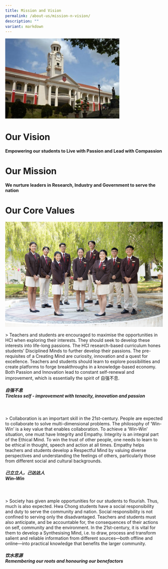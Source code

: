 ```yaml
---
title: Mission and Vision
permalink: /about-us/mission-n-vision/
description: ""
variant: markdown
---
```

![](/images/missionvision.png)

# Our Vision <br>
**Empowering our students to Live with Passion and Lead with Compassion**

# Our Mission <br>
**We nurture leaders in Research, Industry and Government to serve the nation**

# Our Core Values <br> 
![](/images/mission_and_vision_new.JPG)

&gt; Teachers and students are encouraged to maximise the opportunities in HCI when exploring their interests. They should seek to develop these interests into life-long passions. The HCI research-based curriculum hones students’ Disciplined Minds to further develop their passions. The pre-requisites of a Creating Mind are curiosity, innovation and a quest for excellence. Teachers and students should learn to explore possibilities and create platforms to forge breakthroughs in a knowledge-based economy. Both Passion and Innovation lead to constant self-renewal and improvement, which is essentially the spirit of 自强不息.
<h5> 自强不息 <br> 
Tireless self - improvement with tenacity, innovation and passion</h5> <br>

&gt; Collaboration is an important skill in the 21st-century. People are expected to collaborate to solve multi-dimensional problems. The philosophy of ‘Win-Win’ is a key value that enables collaboration. To achieve a ‘Win-Win’ situation, one must have Integrity and Empathy. Integrity is an integral part of the Ethical Mind. To win the trust of other people, one needs to learn to be ethical in thought, speech and action at all times. Empathy helps teachers and students develop a Respectful Mind by valuing diverse perspectives and understanding the feelings of others, particularly those from different social and cultural backgrounds.
<h5> 己立立人，己达达人  <br>
Win–Win</h5><br>

&gt; Society has given ample opportunities for our students to flourish. Thus, much is also expected. Hwa Chong students have a social responsibility and duty to serve the community and nation. Social responsibility is not confined to serving only the disadvantaged. Teachers and students must also anticipate, and be accountable for, the consequences of their actions on self, community and the environment. In the 21st-century, it is vital for them to develop a Synthesising Mind, i.e. to draw, process and transform salient and reliable information from different sources—both offline and online—into practical knowledge that benefits the larger community.<h5> 饮水思源 <br> 
Remembering our roots and honouring our benefactors</h5>
